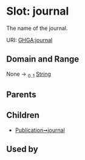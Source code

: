 
# Slot: journal


The name of the journal.

URI: [GHGA:journal](https://w3id.org/GHGA/journal)


## Domain and Range

None &#8594;  <sub>0..1</sub> [String](types/String.md)

## Parents


## Children

 *  [Publication➞journal](Publication_journal.md)

## Used by

